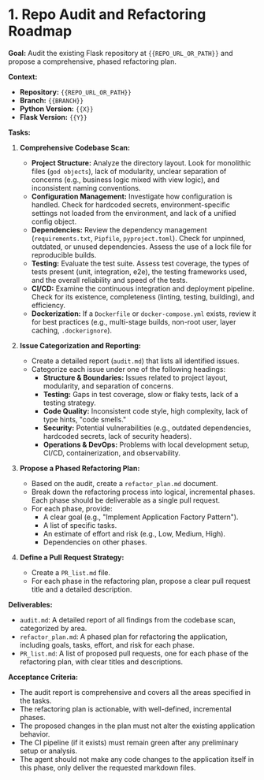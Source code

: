 # 1. Repo Audit and Refactoring Roadmap

**Goal:** Audit the existing Flask repository at `{{REPO_URL_OR_PATH}}` and propose a comprehensive, phased refactoring plan.

**Context:**
*   **Repository:** `{{REPO_URL_OR_PATH}}`
*   **Branch:** `{{BRANCH}}`
*   **Python Version:** `{{X}}`
*   **Flask Version:** `{{Y}}`

**Tasks:**

1.  **Comprehensive Codebase Scan:**
    *   **Project Structure:** Analyze the directory layout. Look for monolithic files (`god objects`), lack of modularity, unclear separation of concerns (e.g., business logic mixed with view logic), and inconsistent naming conventions.
    *   **Configuration Management:** Investigate how configuration is handled. Check for hardcoded secrets, environment-specific settings not loaded from the environment, and lack of a unified config object.
    *   **Dependencies:** Review the dependency management (`requirements.txt`, `Pipfile`, `pyproject.toml`). Check for unpinned, outdated, or unused dependencies. Assess the use of a lock file for reproducible builds.
    *   **Testing:** Evaluate the test suite. Assess test coverage, the types of tests present (unit, integration, e2e), the testing frameworks used, and the overall reliability and speed of the tests.
    *   **CI/CD:** Examine the continuous integration and deployment pipeline. Check for its existence, completeness (linting, testing, building), and efficiency.
    *   **Dockerization:** If a `Dockerfile` or `docker-compose.yml` exists, review it for best practices (e.g., multi-stage builds, non-root user, layer caching, `.dockerignore`).

2.  **Issue Categorization and Reporting:**
    *   Create a detailed report (`audit.md`) that lists all identified issues.
    *   Categorize each issue under one of the following headings:
        *   **Structure & Boundaries:** Issues related to project layout, modularity, and separation of concerns.
        *   **Testing:** Gaps in test coverage, slow or flaky tests, lack of a testing strategy.
        *   **Code Quality:** Inconsistent code style, high complexity, lack of type hints, "code smells."
        *   **Security:** Potential vulnerabilities (e.g., outdated dependencies, hardcoded secrets, lack of security headers).
        *   **Operations & DevOps:** Problems with local development setup, CI/CD, containerization, and observability.

3.  **Propose a Phased Refactoring Plan:**
    *   Based on the audit, create a `refactor_plan.md` document.
    *   Break down the refactoring process into logical, incremental phases. Each phase should be deliverable as a single pull request.
    *   For each phase, provide:
        *   A clear goal (e.g., "Implement Application Factory Pattern").
        *   A list of specific tasks.
        *   An estimate of effort and risk (e.g., Low, Medium, High).
        *   Dependencies on other phases.

4.  **Define a Pull Request Strategy:**
    *   Create a `PR_list.md` file.
    *   For each phase in the refactoring plan, propose a clear pull request title and a detailed description.

**Deliverables:**
*   `audit.md`: A detailed report of all findings from the codebase scan, categorized by area.
*   `refactor_plan.md`: A phased plan for refactoring the application, including goals, tasks, effort, and risk for each phase.
*   `PR_list.md`: A list of proposed pull requests, one for each phase of the refactoring plan, with clear titles and descriptions.

**Acceptance Criteria:**
*   The audit report is comprehensive and covers all the areas specified in the tasks.
*   The refactoring plan is actionable, with well-defined, incremental phases.
*   The proposed changes in the plan must not alter the existing application behavior.
*   The CI pipeline (if it exists) must remain green after any preliminary setup or analysis.
*   The agent should not make any code changes to the application itself in this phase, only deliver the requested markdown files.
